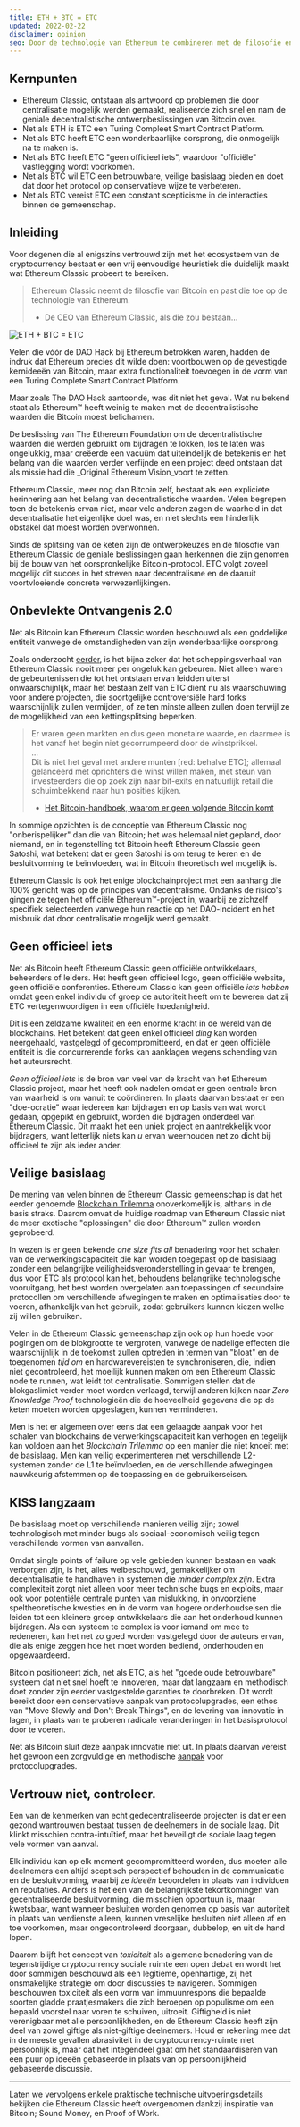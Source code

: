```yaml
---
title: ETH + BTC = ETC
updated: 2022-02-22
disclaimer: opinion
seo: Door de technologie van Ethereum te combineren met de filosofie en veiligheid van Bitcoin is Ethereum Classic als enige in staat een echt gedecentraliseerd Smart Contract Platform aan te bieden.
---
```


## Kernpunten

- Ethereum Classic, ontstaan als antwoord op problemen die door centralisatie mogelijk werden gemaakt, realiseerde zich snel en nam de geniale decentralistische ontwerpbeslissingen van Bitcoin over.
- Net als ETH is ETC een Turing Compleet Smart Contract Platform.
- Net als BTC heeft ETC een wonderbaarlijke oorsprong, die onmogelijk na te maken is.
- Net als BTC heeft ETC "geen officieel iets", waardoor "officiële" vastlegging wordt voorkomen.
- Net als BTC wil ETC een betrouwbare, veilige basislaag bieden en doet dat door het protocol op conservatieve wijze te verbeteren.
- Net als BTC vereist ETC een constant scepticisme in de interacties binnen de gemeenschap.

## Inleiding

Voor degenen die al enigszins vertrouwd zijn met het ecosysteem van de cryptocurrency bestaat er een vrij eenvoudige heuristiek die duidelijk maakt wat Ethereum Classic probeert te bereiken.

> Ethereum Classic neemt de filosofie van Bitcoin en past die toe op de technologie van Ethereum.
> 
> - De CEO van Ethereum Classic, als die zou bestaan...

![ETH + BTC = ETC](./ethbtcetc.png)

Velen die vóór de DAO Hack bij Ethereum betrokken waren, hadden de indruk dat Ethereum precies dit wilde doen: voortbouwen op de gevestigde kernideeën van Bitcoin, maar extra functionaliteit toevoegen in de vorm van een Turing Complete Smart Contract Platform.

Maar zoals The DAO Hack aantoonde, was dit niet het geval. Wat nu bekend staat als Ethereum™ heeft weinig te maken met de decentralistische waarden die Bitcoin moest belichamen.

De beslissing van The Ethereum Foundation om de decentralistische waarden die werden gebruikt om bijdragen te lokken, los te laten was ongelukkig, maar creëerde een vacuüm dat uiteindelijk de betekenis en het belang van die waarden verder verfijnde en een project deed ontstaan dat als missie had die _Original Ethereum Vision_voort te zetten.

Ethereum Classic, meer nog dan Bitcoin zelf, bestaat als een expliciete herinnering aan het belang van decentralistische waarden. Velen begrepen toen de betekenis ervan niet, maar vele anderen zagen de waarheid in dat decentralisatie het eigenlijke doel was, en niet slechts een hinderlijk obstakel dat moest worden overwonnen.

Sinds de splitsing van de keten zijn de ontwerpkeuzes en de filosofie van Ethereum Classic de geniale beslissingen gaan herkennen die zijn genomen bij de bouw van het oorspronkelijke Bitcoin-protocol. ETC volgt zoveel mogelijk dit succes in het streven naar decentralisme en de daaruit voortvloeiende concrete verwezenlijkingen.

## Onbevlekte Ontvangenis 2.0

Net als Bitcoin kan Ethereum Classic worden beschouwd als een goddelijke entiteit vanwege de omstandigheden van zijn wonderbaarlijke oorsprong.

Zoals onderzocht [eerder](/why-classic/genesis#the-immaculate-conception), is het bijna zeker dat het scheppingsverhaal van Ethereum Classic nooit meer per ongeluk kan gebeuren. Niet alleen waren de gebeurtenissen die tot het ontstaan ervan leidden uiterst onwaarschijnlijk, maar het bestaan zelf van ETC dient nu als waarschuwing voor andere projecten, die soortgelijke controversiële hard forks waarschijnlijk zullen vermijden, of ze ten minste alleen zullen doen terwijl ze de mogelijkheid van een kettingsplitsing beperken.

> Er waren geen markten en dus geen monetaire waarde, en daarmee is het vanaf het begin niet gecorrumpeerd door de winstprikkel.  
> ...  
> Dit is niet het geval met andere munten [red: behalve ETC]; allemaal gelanceerd met oprichters die winst willen maken, met steun van investeerders die op zoek zijn naar bit-exits en natuurlijk retail die schuimbekkend naar hun posities kijken.
> 
> - [Het Bitcoin-handboek, waarom er geen volgende Bitcoin komt](https://thebitcoinmanual.com/articles/why-there-wont-be-a-next-bitcoin/)

In sommige opzichten is de conceptie van Ethereum Classic nog "onberispelijker" dan die van Bitcoin; het was helemaal niet gepland, door niemand, en in tegenstelling tot Bitcoin heeft Ethereum Classic geen Satoshi, wat betekent dat er geen Satoshi is om terug te keren en de besluitvorming te beïnvloeden, wat in Bitcoin theoretisch wel mogelijk is.

Ethereum Classic is ook het enige blockchainproject met een aanhang die 100% gericht was op de principes van decentralisme. Ondanks de risico's gingen ze tegen het officiële Ethereum™-project in, waarbij ze zichzelf specifiek selecteerden vanwege hun reactie op het DAO-incident en het misbruik dat door centralisatie mogelijk werd gemaakt.

## Geen officieel iets

Net als Bitcoin heeft Ethereum Classic geen officiële ontwikkelaars, beheerders of leiders. Het heeft geen officieel logo, geen officiële website, geen officiële conferenties. Ethereum Classic kan geen officiële _iets hebben_ omdat geen enkel individu of groep de autoriteit heeft om te beweren dat zij ETC vertegenwoordigen in een officiële hoedanigheid.

Dit is een zeldzame kwaliteit en een enorme kracht in de wereld van de blockchains. Het betekent dat geen enkel officieel _ding_ kan worden neergehaald, vastgelegd of gecompromitteerd, en dat er geen officiële entiteit is die concurrerende forks kan aanklagen wegens schending van het auteursrecht.

_Geen officieel iets_ is de bron van veel van de kracht van het Ethereum Classic project, maar het heeft ook nadelen omdat er geen centrale bron van waarheid is om vanuit te coördineren. In plaats daarvan bestaat er een "doe-ocratie" waar iedereen kan bijdragen en op basis van wat wordt gedaan, opgepikt en gebruikt, worden die bijdragen onderdeel van Ethereum Classic. Dit maakt het een uniek project en aantrekkelijk voor bijdragers, want letterlijk niets kan _u_ ervan weerhouden net zo dicht bij officieel te zijn als ieder ander.

## Veilige basislaag

De mening van velen binnen de Ethereum Classic gemeenschap is dat het eerder genoemde [Blockchain Trilemma](/why-classic/decentralism#the-blockchain-trilemma) onoverkomelijk is, althans in de basis straks. Daarom omvat de huidige roadmap van Ethereum Classic niet de meer exotische "oplossingen" die door Ethereum™ zullen worden geprobeerd.

In wezen is er geen bekende _one size fits all_ benadering voor het schalen van de verwerkingscapaciteit die kan worden toegepast op de basislaag zonder een belangrijke veiligheidsveronderstelling in gevaar te brengen, dus voor ETC als protocol kan het, behoudens belangrijke technologische vooruitgang, het best worden overgelaten aan toepassingen of secundaire protocollen om verschillende afwegingen te maken en optimalisaties door te voeren, afhankelijk van het gebruik, zodat gebruikers kunnen kiezen welke zij willen gebruiken.

Velen in de Ethereum Classic gemeenschap zijn ook op hun hoede voor pogingen om de blokgrootte te vergroten, vanwege de nadelige effecten die waarschijnlijk in de toekomst zullen optreden in termen van "bloat" en de toegenomen _tijd om_ en hardwarevereisten te synchroniseren, die, indien niet gecontroleerd, het moeilijk kunnen maken om een Ethereum Classic node te runnen, wat leidt tot centralisatie. Sommigen stellen dat de blokgaslimiet verder moet worden verlaagd, terwijl anderen kijken naar _Zero Knowledge Proof_ technologieën die de hoeveelheid gegevens die op de keten moeten worden opgeslagen, kunnen verminderen.

Men is het er algemeen over eens dat een gelaagde aanpak voor het schalen van blockchains de verwerkingscapaciteit kan verhogen en tegelijk kan voldoen aan het _Blockchain Trilemma_ op een manier die niet knoeit met de basislaag. Men kan veilig experimenteren met verschillende L2-systemen zonder de L1 te beïnvloeden, en de verschillende afwegingen nauwkeurig afstemmen op de toepassing en de gebruikerseisen.

## KISS langzaam

De basislaag moet op verschillende manieren veilig zijn; zowel technologisch met minder bugs als sociaal-economisch veilig tegen verschillende vormen van aanvallen.

Omdat single points of failure op vele gebieden kunnen bestaan en vaak verborgen zijn, is het, alles welbeschouwd, gemakkelijker om decentralisatie te handhaven in systemen die _minder complex zijn_. Extra complexiteit zorgt niet alleen voor meer technische bugs en exploits, maar ook voor potentiële centrale punten van mislukking, in onvoorziene speltheoretische kwesties en in de vorm van hogere onderhoudseisen die leiden tot een kleinere groep ontwikkelaars die aan het onderhoud kunnen bijdragen. Als een systeem te complex is voor iemand om mee te redeneren, kan het net zo goed worden vastgelegd door de auteurs ervan, die als enige zeggen hoe het moet worden bediend, onderhouden en opgewaardeerd.

Bitcoin positioneert zich, net als ETC, als het "goede oude betrouwbare" systeem dat niet snel hoeft te innoveren, maar dat langzaam en methodisch doet zonder zijn eerder vastgestelde garanties te doorbreken. Dit wordt bereikt door een conservatieve aanpak van protocolupgrades, een ethos van "Move Slowly and Don't Break Things", en de levering van innovatie in lagen, in plaats van te proberen radicale veranderingen in het basisprotocol door te voeren.

Net als Bitcoin sluit deze aanpak innovatie niet uit. In plaats daarvan vereist het gewoon een zorgvuldige en methodische [aanpak](/knowledge/future#upgrade-process) voor protocolupgrades.

## Vertrouw niet, controleer.

Een van de kenmerken van echt gedecentraliseerde projecten is dat er een gezond wantrouwen bestaat tussen de deelnemers in de sociale laag. Dit klinkt misschien contra-intuïtief, maar het beveiligt de sociale laag tegen vele vormen van aanval.

Elk individu kan op elk moment gecompromitteerd worden, dus moeten alle deelnemers een altijd sceptisch perspectief behouden in de communicatie en de besluitvorming, waarbij ze _ideeën_ beoordelen in plaats van individuen en reputaties. Anders is het een van de belangrijkste tekortkomingen van gecentraliseerde besluitvorming, die misschien opportuun is, maar kwetsbaar, want wanneer besluiten worden genomen op basis van autoriteit in plaats van verdienste alleen, kunnen vreselijke besluiten niet alleen af en toe voorkomen, maar ongecontroleerd doorgaan, dubbelop, en uit de hand lopen.

Daarom blijft het concept van *toxiciteit* als algemene benadering van de tegenstrijdige cryptocurrency sociale ruimte een open debat en wordt het door sommigen beschouwd als een legitieme, openhartige, zij het onsmakelijke strategie om door discussies te navigeren. Sommigen beschouwen toxiciteit als een vorm van immuunrespons die bepaalde soorten gladde praatjesmakers die zich beroepen op populisme om een bepaald voorstel naar voren te schuiven, uitroeit. Giftigheid is niet verenigbaar met alle persoonlijkheden, en de Ethereum Classic heeft zijn deel van zowel giftige als niet-giftige deelnemers. Houd er rekening mee dat in de meeste gevallen abrasiviteit in de cryptocurrency-ruimte niet persoonlijk is, maar dat het integendeel gaat om het standaardiseren van een puur op ideeën gebaseerde in plaats van op persoonlijkheid gebaseerde discussie.

---

Laten we vervolgens enkele praktische technische uitvoeringsdetails bekijken die Ethereum Classic heeft overgenomen dankzij inspiratie van Bitcoin; Sound Money, en Proof of Work.
